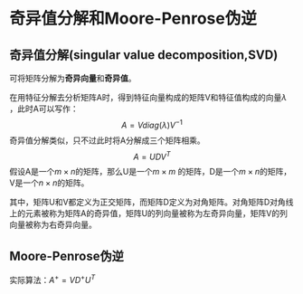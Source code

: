 # 奇异值分解和Moore-Penrose伪逆

## 奇异值分解(singular value decomposition,SVD)

可将矩阵分解为**奇异向量**和**奇异值**。

在用特征分解去分析矩阵A时，得到特征向量构成的矩阵V和特征值构成的向量$\lambda$ ，此时A可以写作：
$$
A=Vdiag(\lambda)V^{-1}
$$
奇异值分解类似，只不过此时将A分解成三个矩阵相乘。
$$
A=UDV^{T}
$$
假设A是一个$m\times n$的矩阵，那么U是一个$m\times m$ 的矩阵，D是一个$m\times n$的矩阵，V是一个$n\times n$的矩阵。

其中，矩阵U和V都定义为正交矩阵，而矩阵D定义为对角矩阵。对角矩阵D对角线上的元素被称为矩阵A的奇异值，矩阵U的列向量被称为左奇异向量，矩阵V的列向量被称为右奇异向量。

## Moore-Penrose伪逆

实际算法：$A^+=VD^+ U^T$ 

